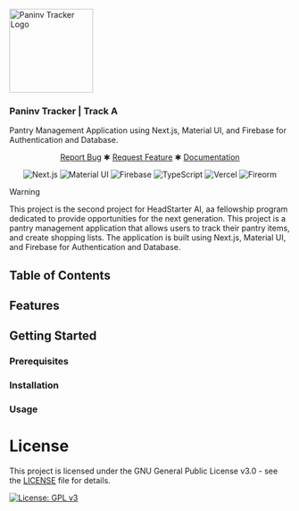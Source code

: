 <br />
<div align="left">
  <a href="/url">
    <img src="./docs/assets/" alt="Paninv Tracker Logo" height="150">
  </a>

<h3 align="left">
    Paninv Tracker | Track A 
</h3>
  <p align="left">
    Pantry Management Application using Next.js, Material UI, and Firebase for Authentication and Database.
    <br />
    <div align="center">
        <a href="/url">Report Bug</a>
        ✱
        <a href="/url">Request Feature</a>
        ✱
        <a href="/url">Documentation</a>
    </div>
  </p>
</div>

<div align="center">
    <img src="https://img.shields.io/badge/-Next.js-%23000000?style=for-the-badge&logo=next.js&logoColor=white" alt="Next.js">
    <img src="https://img.shields.io/badge/-Material%20UI-%230081CB?style=for-the-badge&logo=material-ui&logoColor=white" alt="Material UI">
    <img src="https://img.shields.io/badge/-Firebase-orange?style=for-the-badge&logo=firebase&logoColor=white" alt="Firebase">
    <img src="https://img.shields.io/badge/-TypeScript-%23007ACC?style=for-the-badge&logo=typescript&logoColor=white" alt="TypeScript">
    <img src="https://img.shields.io/badge/vercel-%23000000.svg?style=for-the-badge&logo=vercel&logoColor=white" alt="Vercel">
    <img src="https://img.shields.io/badge/-Fireorm-%23FFA611?style=for-the-badge&logo=firebase&logoColor=white" alt="Fireorm">
</div>

> [!WARNING] 
> This project is the second project for HeadStarter AI, aa fellowship program dedicated to provide opportunities for the next generation. This project is a pantry management application that allows users to track their pantry items, and create shopping lists. The application is built using Next.js, Material UI, and Firebase for Authentication and Database.  

## Table of Contents

## Features

## Getting Started

### Prerequisites

### Installation

### Usage

# License

This project is licensed under the GNU General Public License v3.0 - see the [LICENSE](LICENSE) file for details.

[![License: GPL v3](https://img.shields.io/badge/License-GPLv3-blue.svg)](https://www.gnu.org/licenses/gpl-3.0)
